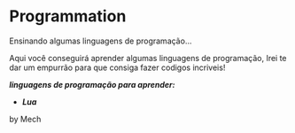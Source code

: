 # Programmation
Ensinando algumas linguagens de programação...

Aqui você conseguirá aprender algumas linguagens de programação, 
Irei te dar um empurrão para que consiga fazer codigos incriveis!


***linguagens de programação para aprender:***

* ***Lua***

by Mech
